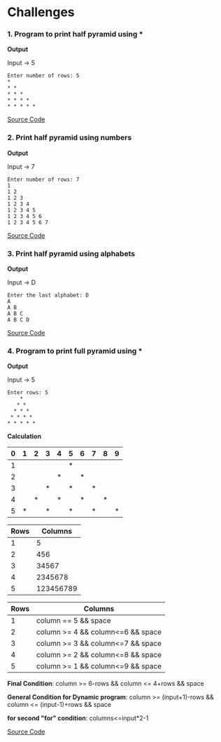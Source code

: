 # Challenges

### 1. Program to print half pyramid using *

**Output**

Input -> 5
```
Enter number of rows: 5
*
* *
* * *
* * * *
* * * * *
```

[Source Code](https://github.com/IIvexII/CS/blob/main/PF-CSC313/Loops/c1.cpp)

### 2. Print half pyramid using numbers

**Output**

Input -> 7
```
Enter number of rows: 7
1 
1 2 
1 2 3 
1 2 3 4 
1 2 3 4 5 
1 2 3 4 5 6 
1 2 3 4 5 6 7 
```

[Source Code](https://github.com/IIvexII/CS/blob/main/PF-CSC313/Loops/c2.cpp)

### 3. Print half pyramid using alphabets

**Output**

Input -> D
```
Enter the last alphabet: D
A 
A B 
A B C 
A B C D 
```

[Source Code](https://github.com/IIvexII/CS/blob/main/PF-CSC313/Loops/c3.cpp)

### 4. Program to print full pyramid using *

**Output**

Input -> 5
```
Enter rows: 5
    *    
   * *   
  * * *  
 * * * * 
* * * * *
```

**Calculation**

|0   |1  |2  |3  |4  |5  |6  |7  |8  |9  
|----|---|---|---|---|---|---|---|---|---|
|1   |   |   |   |   |*  |   |   |   |   |
|2   |   |   |   |*  |   |*  |   |   |   |
|3   |   |   |*  |   |*  |   |*  |   |   |
|4   |   |*  |   |*  |   |*  |   |*  |   |
|5   |*  |   |*  |   |*  |   |*  |   |*  |

|Rows   |Columns    |
|-------|-----------|
| 1     |     5     |
| 2     |    456    |
| 3     |   34567   |
| 4     |  2345678  |
| 5     | 123456789 |

|Rows   |Columns                                |
|-------|---------------------------------------|
| 1     |   column == 5 && space                |
| 2     |   column >= 4 && column<=6 && space   |
| 3     |   column >= 3 && column<=7 && space   |
| 4     |   column >= 2 && column<=8 && space   |
| 5     |   column >= 1 && column<=9 && space   |

**Final Condition**: column >= 6-rows && column <= 4+rows && space

**General Condition for Dynamic program**: column >= (input+1)-rows && column <= (input-1)+rows && space
                                        
**for second "for" condition**: columns<=input*2-1
                                        
[Source Code](https://github.com/IIvexII/CS/blob/main/PF-CSC313/Loops/c4.cpp)
